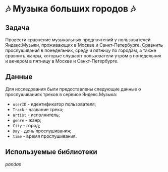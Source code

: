 # 🎶 Музыка больших городов 🎶

## Задача
Провести сравнение музыкальных предпочтений у пользователей Яндекс.Музыки, проживающих в Москве и Санкт-Петербурге. Сравнить прослушивания в понедельник, среду и пятницу по городам, а также сравнить жанры, которые слушают пользователи утром в понедельник и вечером в пятницу в Москве и Санкт-Петербурге.

## Данные
Для исследования были предоставлены следующие данные о прослушиваниях треков в сервисе Яндекс.Музыка:
* `userID` - идентификатор пользователя;
* `Track` - название трека;
* `artist` - исполнитель;
* `genre` - жанр;
* `City` - город;
* `Day` - день прослушивания;
* `time` - время прослушивания.

## Используемые библиотеки
*pandas*
